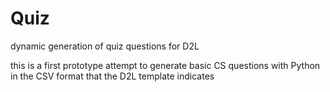 # Quiz
dynamic generation of quiz questions for D2L

this is a first prototype attempt to generate basic CS questions with Python in the CSV format that the D2L template indicates
